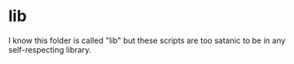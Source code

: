 # lib

I know this folder is called "lib" but these scripts are too satanic to be in
any self-respecting library.

